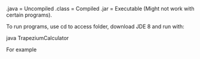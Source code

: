 .java = Uncompiled
.class = Compiled
.jar = Executable (Might not work with certain programs).

To run programs, use cd to access folder, download JDE 8 and run with:

java TrapeziumCalculator

For example
